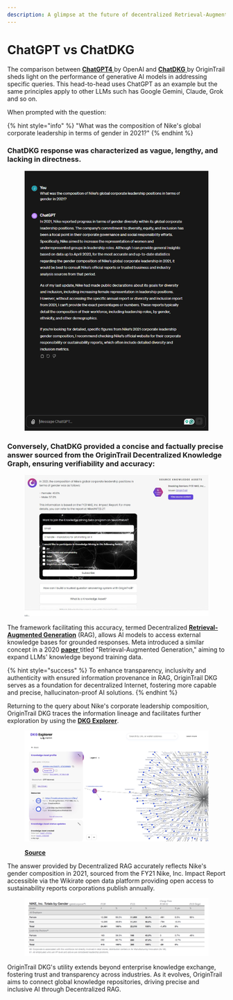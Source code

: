 ```yaml
---
description: A glimpse at the future of decentralized Retrieval-Augmented Generation (RAG)
---
```


# ChatGPT vs ChatDKG

The comparison between [**ChatGPT4** ](https://chat.openai.com/)by OpenAI and [**ChatDKG** ](https://world.origintrail.io/#chat)by OriginTrail sheds light on the performance of generative AI models in addressing specific queries. This head-to-head uses ChatGPT as an example but the same principles apply to other LLMs such has Google Gemini, Claude, Grok and so on.

When prompted with the question:&#x20;

{% hint style="info" %}
"What was the composition of Nike's global corporate leadership in terms of gender in 2021?"
{% endhint %}

### ChatDKG response was characterized as vague, lengthy, and lacking in directness.&#x20;

<figure><img src="../../.gitbook/assets/image.png" alt=""><figcaption></figcaption></figure>

### Conversely, ChatDKG provided a concise and factually precise answer sourced from the OriginTrail Decentralized Knowledge Graph, ensuring verifiability and accuracy:

<figure><img src="../../.gitbook/assets/image (1).png" alt=""><figcaption></figcaption></figure>

The framework facilitating this accuracy, termed Decentralized [**Retrieval-Augmented Generation**](https://research.ibm.com/blog/retrieval-augmented-generation-RAG) (RAG), allows AI models to access external knowledge bases for grounded responses. Meta introduced a similar concept in a 2020 [**paper** ](https://arxiv.org/abs/2005.11401v4)titled "Retrieval-Augmented Generation," aiming to expand LLMs' knowledge beyond training data.&#x20;

{% hint style="success" %}
To enhance transparency, inclusivity and authenticity with ensured information provenance in RAG, OriginTrail DKG serves as a foundation for decentralized Internet, fostering more capable and precise, hallucinaton-proof AI solutions.
{% endhint %}

Returning to the query about Nike's corporate leadership composition, OriginTrail DKG traces the information lineage and facilitates further exploration by using the [**DKG Explorer**](https://dkg.origintrail.io/).

<figure><img src="../../.gitbook/assets/image (2).png" alt=""><figcaption><p><a href="https://dkg.origintrail.io/explore?ual=did:dkg:otp:2043/0x5cac41237127f94c2d21dae0b14bfefa99880630/4089989"><strong>Source</strong></a></p></figcaption></figure>

The answer provided by Decentralized RAG accurately reflects Nike's gender composition in 2021, sourced from the FY21 Nike, Inc. Impact Report accessible via the Wikirate open data platform providing open access to sustainability reports corporations publish annually.

<figure><img src="../../.gitbook/assets/image (3).png" alt=""><figcaption></figcaption></figure>

OriginTrail DKG's utility extends beyond enterprise knowledge exchange, fostering trust and transparency across industries. As it evolves, OriginTrail aims to connect global knowledge repositories, driving precise and inclusive AI through Decentralized RAG.
